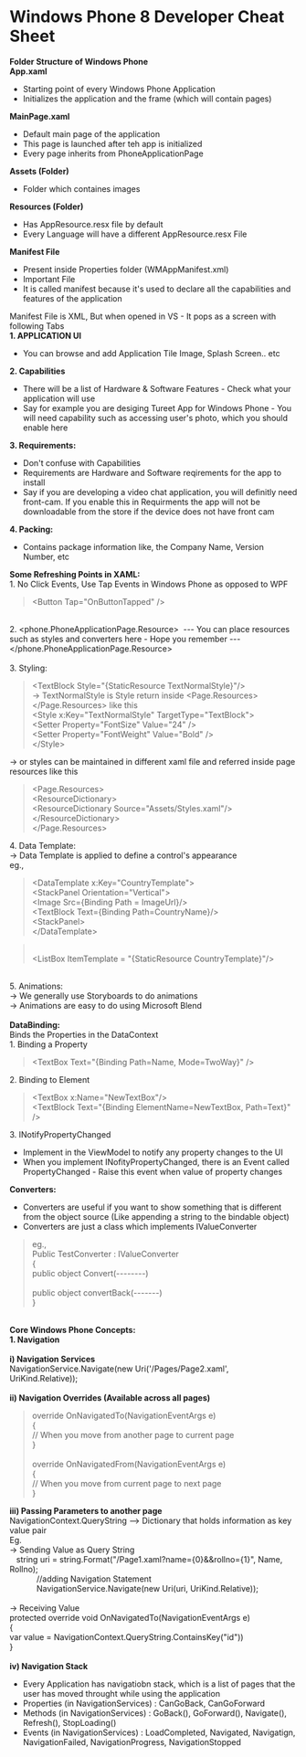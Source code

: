 # Windows Phone 8 Developer Cheat Sheet
<html>
	<head>
		<title></title>
	</head>
	<body>
		<div>
			<strong>Folder Structure of Windows Phone</strong></div>
		<div>
			<strong>App.xaml&nbsp;</strong></div>
		<ul>
			<li>
				Starting point of every Windows Phone Application</li>
			<li>
				Initializes the application and the frame (which will contain pages)</li>
		</ul>
		<div>
			<strong>MainPage.xaml</strong></div>
		<ul>
			<li>
				Default main page of the application</li>
			<li>
				This page is launched after teh app is initialized</li>
			<li>
				Every page inherits from PhoneApplicationPage&nbsp;</li>
		</ul>
		<div>
			<strong>Assets (Folder)</strong></div>
		<ul>
			<li>
				Folder which containes images</li>
		</ul>
		<div>
			<strong>Resources (Folder)</strong></div>
		<ul>
			<li>
				Has AppResource.resx file by default</li>
			<li>
				Every Language will have a different AppResource.resx File</li>
		</ul>
		<div>
			<strong>Manifest File</strong></div>
		<ul>
			<li>
				Present inside Properties folder (WMAppManifest.xml)</li>
			<li>
				Important File</li>
			<li>
				It is called manifest because it&#39;s used to declare all the capabilities and features of the application</li>
		</ul>
		<div>
			Manifest File is XML, But when opened in VS - It pops as a screen with following Tabs</div>
		<div>
			<strong>1. APPLICATION UI</strong></div>
		<ul>
			<li>
				You can browse and add Application Tile Image, Splash Screen.. etc</li>
		</ul>
		<div>
			<strong>2. Capabilities</strong></div>
		<ul>
			<li>
				There will be a list of Hardware &amp; Software Features - Check what your application will use</li>
			<li>
				Say for example you are desiging Tureet App for Windows Phone - You will need capability such as accessing user&#39;s photo, which you should enable here</li>
		</ul>
		<div>
			<strong>3. Requirements:</strong></div>
		<ul>
			<li>
				Don&#39;t confuse with Capabilities</li>
			<li>
				Requirements are Hardware and Software reqirements for the app to install</li>
			<li>
				Say if you are developing a video chat application, you will definitly need front-cam. If you enable this in Requirments the app will not be downloadable from the store if the device does not have front cam</li>
		</ul>
		<div>
			<strong>4. Packing:</strong></div>
		<ul>
			<li>
				Contains package information like, the Company Name, Version Number, etc</li>
		</ul>
		<div>
			<strong>Some Refreshing Points in XAML:</strong></div>
		<div>
			1. No Click Events, Use Tap Events in Windows Phone as opposed to WPF</div>
		<blockquote>
			<div>
				&lt;Button Tap=&quot;OnButtonTapped&quot; /&gt;</div>
		</blockquote>
		<div>
			&nbsp;</div>
		<div>
			2. &lt;phone.PhoneApplicationPage.Resource&gt; &nbsp;--- You can place resources such as styles and converters here - Hope you remember --- &lt;/phone.PhoneApplicationPage.Resource&gt;</div>
		<div>
			&nbsp;</div>
		<div>
			3. Styling:</div>
		<blockquote>
			<div>
				&lt;TextBlock Style=&quot;{StaticResource TextNormalStyle}&quot;/&gt;</div>
			<div>
				-&gt; TextNormalStyle is Style return inside &lt;Page.Resources&gt;&lt;/Page.Resources&gt; like this</div>
			<div>
				&lt;Style x:Key=&quot;TextNormalStyle&quot; TargetType=&quot;TextBlock&quot;&gt;</div>
			<div>
				&lt;Setter Property=&quot;FontSize&quot; Value=&quot;24&quot; /&gt;</div>
			<div>
				&lt;Setter Property=&quot;FontWeight&quot; Value=&quot;Bold&quot; /&gt;</div>
			<div>
				&lt;/Style&gt;</div>
		</blockquote>
		<div>
			-&gt; or styles can be maintained in different xaml file and referred inside page resources like this</div>
		<blockquote>
			<div>
				&lt;Page.Resources&gt;</div>
			<div>
				&lt;ResourceDictionary&gt;</div>
			<div>
				&lt;ResourceDictionary Source=&quot;Assets/Styles.xaml&quot;/&gt;</div>
			<div>
				&lt;/ResourceDictionary&gt;</div>
			<div>
				&lt;/Page.Resources&gt;</div>
		</blockquote>
		<div>
			4. Data Template:</div>
		<div>
			-&gt; Data Template is applied to define a control&#39;s appearance</div>
		<div>
			eg.,&nbsp;</div>
		<blockquote>
			<div>
				&lt;DataTemplate x:Key=&quot;CountryTemplate&quot;&gt;</div>
			<div>
				&lt;StackPanel Orientation=&quot;Vertical&quot;&gt;</div>
			<div>
				&lt;Image Src={Binding Path = ImageUrl}/&gt;</div>
			<div>
				&lt;TextBlock Text={Binding Path=CountryName}/&gt;</div>
			<div>
				&lt;StackPanel&gt;</div>
			<div>
				&lt;/DataTemplate&gt;</div>
		</blockquote>
		<blockquote>
			<div>
				&nbsp;</div>
			<div>
				&lt;ListBox ItemTemplate = &quot;{StaticResource CountryTemplate}&quot;/&gt;</div>
		</blockquote>
		<div>
			&nbsp;</div>
		<div>
			5. Animations:</div>
		<div>
			-&gt; We generally use Storyboards to do animations</div>
		<div>
			-&gt; Animations are easy to do using Microsoft Blend</div>
		<div>
			&nbsp;</div>
		<div>
			<strong>DataBinding:</strong></div>
		<div>
			Binds the Properties in the DataContext</div>
		<div>
			1. Binding a Property</div>
		<blockquote>
			<div>
				&lt;TextBox Text=&quot;{Binding Path=Name, Mode=TwoWay}&quot; /&gt;</div>
		</blockquote>
		<div>
			2. Binding to Element</div>
		<blockquote>
			<div>
				&lt;TextBox x:Name=&quot;NewTextBox&quot;/&gt;</div>
			<div>
				&lt;TextBlock Text=&quot;{Binding ElementName=NewTextBox, Path=Text}&quot; /&gt;</div>
		</blockquote>
		<div>
			3. INotifyPropertyChanged</div>
		<ul>
			<li>
				Implement in the ViewModel to notify any property changes to the UI</li>
			<li>
				When you implement INofityPropertyChanged, there is an Event called PropertyChanged - Raise this event when value of property changes</li>
		</ul>
		<div>
			<strong>Converters:</strong></div>
		<ul>
			<li>
				Converters are useful if you want to show something that is different from the object source (Like appending a string to the bindable object)</li>
			<li>
				Converters are just a class which implements IValueConverter</li>
		</ul>
		<blockquote>
			<div>
				eg.,&nbsp;</div>
			<div>
				Public TestConverter : IValueConverter</div>
			<div>
				{</div>
			<div>
				public object Convert(--------)</div>
			<div>
				&nbsp;</div>
			<div>
				public object convertBack(-------)</div>
			<div>
				}</div>
		</blockquote>
		<div>
			&nbsp;</div>
		<div>
			<strong>Core Windows Phone Concepts:</strong></div>
		<div>
			<strong>1. Navigation</strong></div>
		<div>
			&nbsp;</div>
		<div>
			<strong>i) Navigation Services</strong></div>
		<div>
			NavigationService.Navigate(new Uri(&#39;/Pages/Page2.xaml&#39;, UriKind.Relative));</div>
		<div>
			&nbsp;</div>
		<div>
			<strong>ii) Navigation Overrides (Available across all pages)</strong></div>
		<blockquote>
			<div>
				override OnNavigatedTo(NavigationEventArgs e)&nbsp;</div>
			<div>
				{</div>
			<div>
				// When you move from another page to current page</div>
			<div>
				}</div>
			<div>
				&nbsp;</div>
			<div>
				override OnNavigatedFrom(NavigationEventArgs e)</div>
			<div>
				{</div>
			<div>
				// When you move from current page to next page</div>
			<div>
				}</div>
		</blockquote>
		<div>
			<strong>iii) Passing Parameters to another page</strong></div>
		<div>
			NavigationContext.QueryString --&gt; Dictionary that holds information as key value pair</div>
		<div>
			Eg.</div>
		<div>
			-&gt; Sending Value as Query String</div>
		<div>
			&nbsp; &nbsp;string uri = string.Format(&quot;/Page1.xaml?name={0}&amp;&amp;rollno={1}&quot;, Name, Rollno);</div>
		<div>
			&nbsp; &nbsp; &nbsp; &nbsp; &nbsp; &nbsp; //adding Navigation Statement</div>
		<div>
			&nbsp; &nbsp; &nbsp; &nbsp; &nbsp; &nbsp; NavigationService.Navigate(new Uri(uri, UriKind.Relative));</div>
		<div>
			&nbsp;</div>
		<div>
			-&gt; Receiving Value</div>
		<div>
			protected override void OnNavigatedTo(NavigationEventArgs e)</div>
		<div>
			{</div>
		<div>
			var value = NavigationContext.QueryString.ContainsKey(&quot;id&quot;))</div>
		<div>
			}</div>
		<div>
			&nbsp;</div>
		<div>
			<strong>iv) Navigation Stack</strong></div>
		<ul>
			<li>
				Every Application has navigatiobn stack, which is a list of pages that the user has moved throught while using the application</li>
			<li>
				Properties (in NavigationServices) : CanGoBack, CanGoForward</li>
			<li>
				Methods (in NavigationServices) : GoBack(), GoForward(), Navigate(), Refresh(), StopLoading()</li>
			<li>
				Events (in NavigationServices) : LoadCompleted, Navigated, Navigatign, NavigationFailed, NavigationProgress, NavigationStopped</li>
		</ul>
		<div>
			&nbsp;</div>
	</body>
</html>
